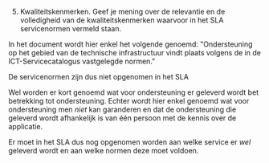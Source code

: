 5. Kwaliteitskenmerken. Geef je mening over de relevantie en de volledigheid van de kwaliteitskenmerken waarvoor in het SLA servicenormen vermeld staan.

In het document wordt hier enkel het volgende genoemd:
"Ondersteuning op het gebied van de technische infrastructuur vindt plaats volgens de in de ICT-Servicecatalogus vastgelegde normen."

De servicenormen zijn dus niet opgenomen in het SLA

Wel worden er kort genoemd wat voor ondersteuning er geleverd wordt bet betrekking tot ondersteuning. Echter wordt hier enkel genoemd wat voor ondersteuning men _niet_ kan garanderen en dat de ondersteuning die geleverd wordt afhankelijk is van één persoon met de kennis over de applicatie.

Er moet in het SLA dus nog opgenomen worden aan welke service er _wel_ geleverd wordt en aan welke normen deze moet voldoen.
